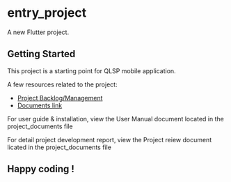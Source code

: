 # entry_project

A new Flutter project.

## Getting Started

This project is a starting point for QLSP mobile application.

A few resources related to the project:

- [Project Backlog/Management](https://tree.taiga.io/project/khakhaipq69-entry_project-qlsp/kanban)
- [Documents link](https://drive.google.com/drive/folders/1Np-HUx7F4un4vGmeZtyTkOeD_VCGXRzH?usp=sharing)

For user guide & installation, view the User Manual document located in the project_documents file

For detail project development report, view the Project reiew document licated in the project_documents file

## Happy coding !
